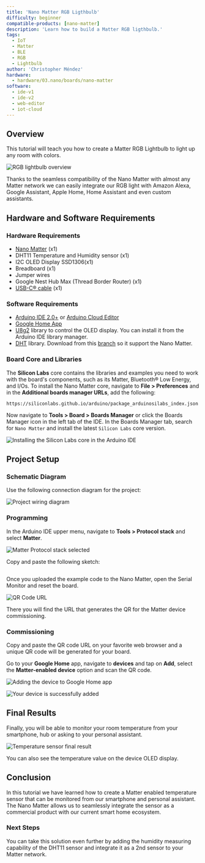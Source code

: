 ```yaml
---
title: 'Nano Matter RGB Ligthbulb'
difficulty: beginner
compatible-products: [nano-matter]
description: 'Learn how to build a Matter RGB ligthbulb.'
tags:
  - IoT
  - Matter
  - BLE
  - RGB
  - Lightbulb
author: 'Christopher Méndez'
hardware:
  - hardware/03.nano/boards/nano-matter
software:
  - ide-v1
  - ide-v2
  - web-editor
  - iot-cloud
---
```


## Overview

This tutorial will teach you how to create a Matter RGB Lightbulb to light up any room with colors. 

![RGB lightbulb overview](assets/thumbnail-v1.png)

Thanks to the seamless compatibility of the Nano Matter with almost any Matter network we can easily integrate our RGB light with Amazon Alexa, Google Assistant, Apple Home, Home Assistant and even custom assistants.

## Hardware and Software Requirements
### Hardware Requirements

- [Nano Matter](https://store.arduino.cc/products/nano-matter) (x1)
- DHT11 Temperature and Humidity sensor (x1)
- I2C OLED Display SSD1306(x1)
- Breadboard (x1)
- Jumper wires
- Google Nest Hub Max (Thread Border Router) (x1)
- [USB-C® cable](https://store.arduino.cc/products/usb-cable2in1-type-c) (x1)

### Software Requirements

- [Arduino IDE 2.0+](https://www.arduino.cc/en/software) or [Arduino Cloud Editor](https://create.arduino.cc/editor)
- [Google Home App](https://home.google.com/get-app/)
- [U8g2](https://github.com/olikraus/u8g2) library to control the OLED display. You can install it from the Arduino IDE library manager.
- [DHT](https://github.com/mcmchris/DHT-sensor-library/tree/patch-1) library. Download from this [branch](https://github.com/mcmchris/DHT-sensor-library/tree/patch-1) so it support the Nano Matter. 

### Board Core and Libraries

The **Silicon Labs** core contains the libraries and examples you need to work with the board's components, such as its Matter, Bluetooth® Low Energy, and I/Os. To install the Nano Matter core, navigate to **File > Preferences** and in the **Additional boards manager URLs**, add the following:

`https://siliconlabs.github.io/arduino/package_arduinosilabs_index.json`

Now navigate to **Tools > Board > Boards Manager** or click the Boards Manager icon in the left tab of the IDE. In the Boards Manager tab, search for `Nano Matter` and install the latest `Silicon Labs` core version.

![Installing the Silicon Labs core in the Arduino IDE](assets/bsp-install-2.png)

## Project Setup

### Schematic Diagram

Use the following connection diagram for the project:

![Project wiring diagram](assets/diagram-v1.png)

### Programming

In the Arduino IDE upper menu, navigate to **Tools > Protocol stack** and select **Matter**.

![Matter Protocol stack selected](assets/matter-setup-2.png)

Copy and paste the following sketch:

```arduino

```

Once you uploaded the example code to the Nano Matter, open the Serial Monitor and reset the board.

![QR Code URL](assets/serial-monitor.png)

There you will find the URL that generates the QR for the Matter device commissioning.

### Commissioning 

Copy and paste the QR code URL on your favorite web browser and a unique QR code will be generated for your board.

Go to your **Google Home** app, navigate to **devices** and tap on **Add**, select the **Matter-enabled device** option and scan the QR code.

![Adding the device to Google Home app](assets/add-device.png)

![Your device is successfully added](assets/add-device-2.png)

## Final Results

Finally, you will be able to monitor your room temperature from your smartphone, hub or asking to your personal assistant.

![Temperature sensor final result](assets/temp-sensor.png)

You can also see the temperature value on the device OLED display.

## Conclusion

In this tutorial we have learned how to create a Matter enabled temperature sensor that can be monitored from our smartphone and personal assistant. The Nano Matter allows us to seamlessly integrate the sensor as a commercial product with our current smart home ecosystem.

### Next Steps

You can take this solution even further by adding the humidity measuring capability of the DHT11 sensor and integrate it as a 2nd sensor to your Matter network.